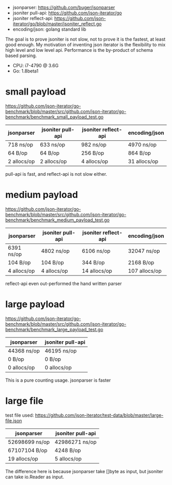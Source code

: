 * jsonparser: https://github.com/buger/jsonparser
* jsoniter pull-api: https://github.com/json-iterator/go
* jsoniter reflect-api: https://github.com/json-iterator/go/blob/master/jsoniter_reflect.go
* encoding/json: golang standard lib

The goal is to prove jsoniter is not slow, not to prove it is the fastest, at least good enough.
My motivation of inventing json iterator is the flexibility to mix high level and low level api.
Performance is the by-product of schema based parsing.

* CPU: i7-4790 @ 3.6G
* Go: 1.8beta1

# small payload

https://github.com/json-iterator/go-benchmark/blob/master/src/github.com/json-iterator/go-benchmark/benchmark_small_payload_test.go

| jsonparser  | jsoniter pull-api | jsoniter reflect-api | encoding/json |
| ---         | ---               | ---                  | ---           |
| 718 ns/op   | 633 ns/op         | 982 ns/op            | 4970 ns/op    |
| 64 B/op     | 64 B/op           | 256 B/op             | 864 B/op      |
| 2 allocs/op | 2 allocs/op       | 4 allocs/op          | 31 allocs/op  |

pull-api is fast, and reflect-api is not slow either.

# medium payload

https://github.com/json-iterator/go-benchmark/blob/master/src/github.com/json-iterator/go-benchmark/benchmark_medium_payload_test.go

| jsonparser  | jsoniter pull-api | jsoniter reflect-api | encoding/json |
| ---         | ---               | ---                  | ---           |
| 6391 ns/op  | 4802 ns/op        | 6106 ns/op           | 32047 ns/op   |
| 104 B/op    | 104 B/op          | 344 B/op             | 2168 B/op     |
| 4 allocs/op | 4 allocs/op       | 14 allocs/op         | 107 allocs/op |

reflect-api even out-performed the hand written parser

# large payload

https://github.com/json-iterator/go-benchmark/blob/master/src/github.com/json-iterator/go-benchmark/benchmark_large_payload_test.go

| jsonparser  | jsoniter pull-api |
| ---         | ---               |
| 44368 ns/op | 46195 ns/op       |
| 0 B/op      | 0 B/op            |
| 0 allocs/op | 0 allocs/op       |

This is a pure counting usage. jsonparser is faster

# large file

test file used: https://github.com/json-iterator/test-data/blob/master/large-file.json

| jsonparser     | jsoniter pull-api |
| ---            | ---               |
| 52698699 ns/op | 42986271 ns/op    |
| 67107104 B/op  | 4248 B/op         |
| 19 allocs/op   | 5 allocs/op       |

The difference here is because jsonparser take []byte as input, but jsoniter can take io.Reader as input.